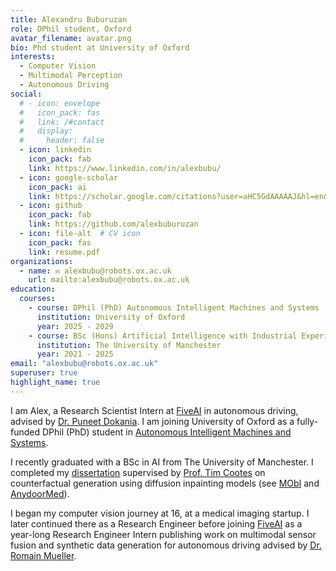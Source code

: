 ```yaml
---
title: Alexandru Buburuzan
role: DPhil student, Oxford
avatar_filename: avatar.png
bio: Phd student at University of Oxford
interests:
  - Computer Vision
  - Multimodal Perception
  - Autonomous Driving
social:
  # - icon: envelope
  #   icon_pack: fas
  #   link: /#contact
  #   display:
  #     header: false
  - icon: linkedin
    icon_pack: fab
    link: https://www.linkedin.com/in/alexbubu/
  - icon: google-scholar
    icon_pack: ai
    link: https://scholar.google.com/citations?user=aHC5GdAAAAAJ&hl=en&oi=ao
  - icon: github
    icon_pack: fab
    link: https://github.com/alexbuburuzan
  - icon: file-alt  # CV icon
    icon_pack: fas
    link: resume.pdf
organizations:
  - name: ✉ alexbubu@robots.ox.ac.uk
    url: mailto:alexbubu@robots.ox.ac.uk
education:
  courses:
    - course: DPhil (PhD) Autonomous Intelligent Machines and Systems
      institution: University of Oxford
      year: 2025 - 2029
    - course: BSc (Hons) Artificial Intelligence with Industrial Experience
      institution: The University of Manchester
      year: 2021 - 2025
email: "alexbubu@robots.ox.ac.uk"
superuser: true
highlight_name: true
---
```

I am Alex, a Research Scientist Intern at [FiveAI](https://www.five.ai/research) in autonomous driving, advised by [Dr. Puneet Dokania](https://puneetkdokania.github.io/). I am joining University of Oxford as a fully-funded DPhil (PhD) student in [Autonomous Intelligent Machines and Systems](https://aims.robots.ox.ac.uk/students/).

I recently graduated with a BSc in AI from The University of Manchester. I completed my [dissertation](https://arxiv.org/pdf/2507.23058) supervised by [Prof. Tim Cootes](https://scholar.google.com/citations?user=zhlk0OsAAAAJ&hl=en) on counterfactual generation using diffusion inpainting models (see [MObI](https://alexbubu.com/mobi) and [AnydoorMed](https://alexbubu.com/anydoormed)).

I began my computer vision journey at 16, at a medical imaging startup. I later continued there as a Research Engineer before joining [FiveAI](https://www.five.ai/research) as a year-long Research Engineer Intern publishing work on multimodal sensor fusion and synthetic data generation for autonomous driving advised by [Dr. Romain Mueller](https://scholar.google.com/citations?user=6K_Z_9sAAAAJ&hl=en).